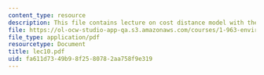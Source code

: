 ```yaml
---
content_type: resource
description: This file contains lecture on cost distance model with the help of slides.
file: https://ol-ocw-studio-app-qa.s3.amazonaws.com/courses/1-963-environmental-engineering-applications-of-geographic-information-systems-fall-2004/fa611d7349b98f2580782aa758f9e319_lec10.pdf
file_type: application/pdf
resourcetype: Document
title: lec10.pdf
uid: fa611d73-49b9-8f25-8078-2aa758f9e319
---
```

